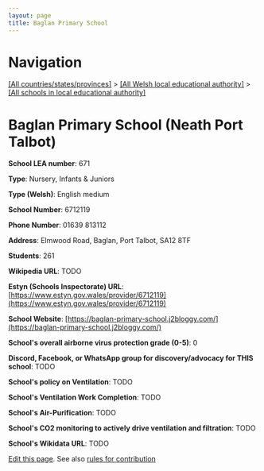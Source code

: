 ```yaml
---
layout: page
title: Baglan Primary School
---
```

# Navigation

[[All countries/states/provinces]](../../..) > [[All Welsh local educational authority]](../..) > [[All schools in local educational authority]](..)

# Baglan Primary School (Neath Port Talbot)

**School LEA number**: 671

**Type**: Nursery, Infants & Juniors

**Type (Welsh)**: English medium

**School Number**: 6712119

**Phone Number**: 01639 813112

**Address**: Elmwood Road, Baglan, Port Talbot, SA12 8TF

**Students**: 261

**Wikipedia URL**: TODO

**Estyn (Schools Inspectorate) URL**: [https://www.estyn.gov.wales/provider/6712119](https://www.estyn.gov.wales/provider/6712119)

**School Website**: [https://baglan-primary-school.j2bloggy.com/](https://baglan-primary-school.j2bloggy.com/)

**School's overall airborne virus protection grade (0-5)**: 0

**Discord, Facebook, or WhatsApp group for discovery/advocacy for THIS school**: TODO

**School's policy on Ventilation**: TODO

**School's Ventilation Work Completion**: TODO

**School's Air-Purification**: TODO

**School's CO2 monitoring to actively drive ventilation and filtration**: TODO

**School's Wikidata URL**: TODO




[Edit this page](https://github.com/VentilationProject/Wales/edit/prif/./Neath_Port_Talbot/Baglan_Primary_School.md). See also [rules for contribution](../../../contribution-rules/)